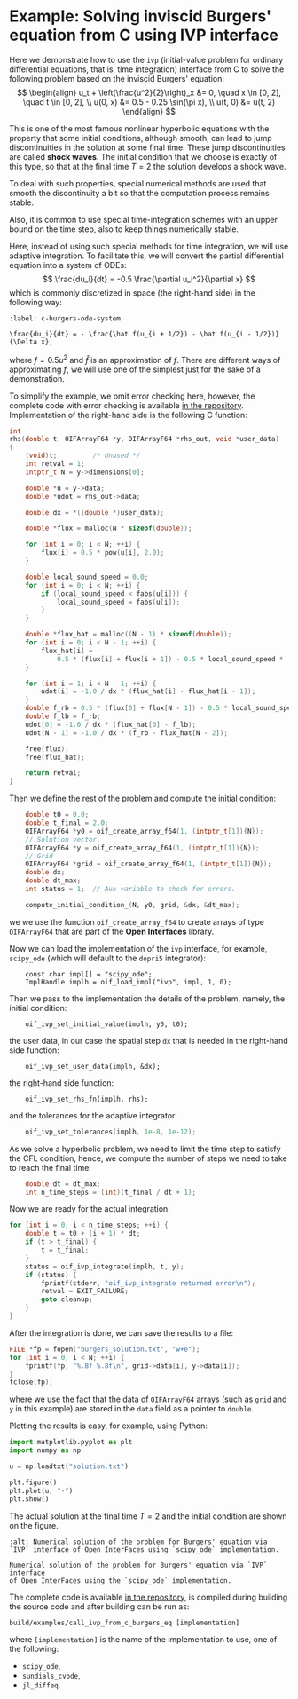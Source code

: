 # Example: Solving inviscid Burgers' equation from C using IVP interface

Here we demonstrate how to use the `ivp` (initial-value problem for ordinary
differential equations, that is, time integration) interface
from C to solve the following problem based on
the inviscid Burgers' equation:
$$
    \begin{align}
        u_t + \left(\frac{u^2}{2}\right)_x &= 0,
            \quad x \in [0, 2], \quad t \in [0, 2], \\
        u(0, x) &= 0.5 - 0.25 \sin(\pi x), \\
        u(t, 0) &= u(t, 2)
    \end{align}
$$

This is one of the most famous nonlinear hyperbolic equations with the property
that some initial conditions, although smooth, can lead to jump discontinuities
in the solution at some final time.
These jump discontinuities are called __shock waves__.
The initial condition that we choose is exactly of this type, so that at
the final time $T = 2$ the solution develops a shock wave.

To deal with such properties, special numerical methods are used that smooth
the discontinuity a bit so that the computation process remains stable.

Also, it is common to use special time-integration schemes with an upper
bound on the time step, also to keep things numerically stable.

Here, instead of using such special methods for time integration, we will
use adaptive integration.
To facilitate this, we will convert the partial differential equation
into a system of ODEs:
$$
\frac{du_i}{dt} = -0.5 \frac{\partial u_i^2}{\partial x}
$$
which is commonly discretized in space (the right-hand side) in the following
way:
```{math}
:label: c-burgers-ode-system

\frac{du_i}{dt} = - \frac{\hat f(u_{i + 1/2}) - \hat f(u_{i - 1/2})}{\Delta x},
```
where $f = 0.5 u^2$ and $\hat f$ is an approximation of $f$.
There are different ways of approximating $f$, we will use one of the simplest
just for the sake of a demonstration.

To simplify the example, we omit error checking here,
however, the complete code with error checking is available
[in the repository][burgers_c_src].
Implementation of the right-hand side is the following C function:
```c
int
rhs(double t, OIFArrayF64 *y, OIFArrayF64 *rhs_out, void *user_data)
{
    (void)t;         /* Unused */
    int retval = 1;
    intptr_t N = y->dimensions[0];

    double *u = y->data;
    double *udot = rhs_out->data;

    double dx = *((double *)user_data);

    double *flux = malloc(N * sizeof(double));

    for (int i = 0; i < N; ++i) {
        flux[i] = 0.5 * pow(u[i], 2.0);
    }

    double local_sound_speed = 0.0;
    for (int i = 0; i < N; ++i) {
        if (local_sound_speed < fabs(u[i])) {
            local_sound_speed = fabs(u[i]);
        }
    }

    double *flux_hat = malloc((N - 1) * sizeof(double));
    for (int i = 0; i < N - 1; ++i) {
        flux_hat[i] =
            0.5 * (flux[i] + flux[i + 1]) - 0.5 * local_sound_speed * (u[i + 1] - u[i]);
    }

    for (int i = 1; i < N - 1; ++i) {
        udot[i] = -1.0 / dx * (flux_hat[i] - flux_hat[i - 1]);
    }
    double f_rb = 0.5 * (flux[0] + flux[N - 1]) - 0.5 * local_sound_speed * (u[0] - u[N - 1]);
    double f_lb = f_rb;
    udot[0] = -1.0 / dx * (flux_hat[0] - f_lb);
    udot[N - 1] = -1.0 / dx * (f_rb - flux_hat[N - 2]);

    free(flux);
    free(flux_hat);

    return retval;
}
```

Then we define the rest of the problem and compute the initial condition:
```c
    double t0 = 0.0;
    double t_final = 2.0;
    OIFArrayF64 *y0 = oif_create_array_f64(1, (intptr_t[1]){N});
    // Solution vector.
    OIFArrayF64 *y = oif_create_array_f64(1, (intptr_t[1]){N});
    // Grid
    OIFArrayF64 *grid = oif_create_array_f64(1, (intptr_t[1]){N});
    double dx;
    double dt_max;
    int status = 1;  // Aux variable to check for errors.

    compute_initial_condition_(N, y0, grid, &dx, &dt_max);
```
we we use the function `oif_create_array_f64` to create arrays
of type `OIFArrayF64` that are part of the __Open Interfaces__ library.

Now we can load the implementation of the `ivp` interface, for example,
`scipy_ode` (which will default to the `dopri5` integrator):
```
    const char impl[] = "scipy_ode";
    ImplHandle implh = oif_load_impl("ivp", impl, 1, 0);
```


Then we pass to the implementation the details of the problem, namely,
the initial condition:
```
    oif_ivp_set_initial_value(implh, y0, t0);
```
the user data, in our case the spatial step `dx` that is needed in
the right-hand side function:
```
    oif_ivp_set_user_data(implh, &dx);
```
the right-hand side function:
```
    oif_ivp_set_rhs_fn(implh, rhs);
```
and the tolerances for the adaptive integrator:
```c
    oif_ivp_set_tolerances(implh, 1e-8, 1e-12);
```

As we solve a hyperbolic problem, we need to limit the time step
to satisfy the CFL condition, hence, we compute the number of steps
we need to take to reach the final time:
```c
    double dt = dt_max;
    int n_time_steps = (int)(t_final / dt + 1);
```

Now we are ready for the actual integration:
```c
for (int i = 0; i < n_time_steps; ++i) {
    double t = t0 + (i + 1) * dt;
    if (t > t_final) {
        t = t_final;
    }
    status = oif_ivp_integrate(implh, t, y);
    if (status) {
        fprintf(stderr, "oif_ivp_integrate returned error\n");
        retval = EXIT_FAILURE;
        goto cleanup;
    }
}
```

After the integration is done, we can save the results to a file:
```c
FILE *fp = fopen("burgers_solution.txt", "w+e");
for (int i = 0; i < N; ++i) {
    fprintf(fp, "%.8f %.8f\n", grid->data[i], y->data[i]);
}
fclose(fp);
```
where we use the fact that the data of `OIFArrayF64` arrays
(such as `grid` and `y` in this example)
are stored in the `data` field as a pointer to `double`.

Plotting the results is easy, for example, using Python:
```python
import matplotlib.pyplot as plt
import numpy as np

u = np.loadtxt("solution.txt")

plt.figure()
plt.plot(u, "-")
plt.show()
```

The actual solution at the final time $T = 2$ and the initial condition are
shown on the figure.

```{figure} img/ivp_py_burgers_eq_scipy_ode.pdf
:alt: Numerical solution of the problem for Burgers' equation via `IVP` interface of Open InterFaces using `scipy_ode` implementation.

Numerical solution of the problem for Burgers' equation via `IVP` interface
of Open InterFaces using the `scipy_ode` implementation.
```

The complete code is available
[in the repository][burgers_c_src], is compiled during building the source code
and after building can be run as:
```shell
build/examples/call_ivp_from_c_burgers_eq [implementation]
```
where `[implementation]` is the name of the implementation to use,
one of the following:
- `scipy_ode`,
- `sundials_cvode`,
- `jl_diffeq`.

[burgers_c_src]: https://github.com/MaRDI4NFDI/open-interfaces/blob/main/examples/call_ivp_from_c_burgers_eq.c
